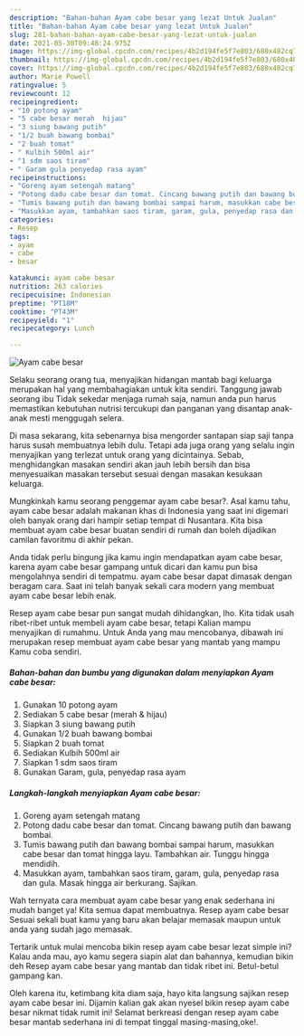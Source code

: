 ```yaml
---
description: "Bahan-bahan Ayam cabe besar yang lezat Untuk Jualan"
title: "Bahan-bahan Ayam cabe besar yang lezat Untuk Jualan"
slug: 281-bahan-bahan-ayam-cabe-besar-yang-lezat-untuk-jualan
date: 2021-05-30T09:48:24.975Z
image: https://img-global.cpcdn.com/recipes/4b2d194fe5f7e803/680x482cq70/ayam-cabe-besar-foto-resep-utama.jpg
thumbnail: https://img-global.cpcdn.com/recipes/4b2d194fe5f7e803/680x482cq70/ayam-cabe-besar-foto-resep-utama.jpg
cover: https://img-global.cpcdn.com/recipes/4b2d194fe5f7e803/680x482cq70/ayam-cabe-besar-foto-resep-utama.jpg
author: Marie Powell
ratingvalue: 5
reviewcount: 12
recipeingredient:
- "10 potong ayam"
- "5 cabe besar merah  hijau"
- "3 siung bawang putih"
- "1/2 buah bawang bombai"
- "2 buah tomat"
- " Kulbih 500ml air"
- "1 sdm saos tiram"
- " Garam gula penyedap rasa ayam"
recipeinstructions:
- "Goreng ayam setengah matang"
- "Potong dadu cabe besar dan tomat. Cincang bawang putih dan bawang bombai."
- "Tumis bawang putih dan bawang bombai sampai harum, masukkan cabe besar dan tomat hingga layu. Tambahkan air. Tunggu hingga mendidih."
- "Masukkan ayam, tambahkan saos tiram, garam, gula, penyedap rasa dan gula. Masak hingga air berkurang. Sajikan."
categories:
- Resep
tags:
- ayam
- cabe
- besar

katakunci: ayam cabe besar 
nutrition: 263 calories
recipecuisine: Indonesian
preptime: "PT18M"
cooktime: "PT43M"
recipeyield: "1"
recipecategory: Lunch

---
```



![Ayam cabe besar](https://img-global.cpcdn.com/recipes/4b2d194fe5f7e803/680x482cq70/ayam-cabe-besar-foto-resep-utama.jpg)

Selaku seorang orang tua, menyajikan hidangan mantab bagi keluarga merupakan hal yang membahagiakan untuk kita sendiri. Tanggung jawab seorang ibu Tidak sekedar menjaga rumah saja, namun anda pun harus memastikan kebutuhan nutrisi tercukupi dan panganan yang disantap anak-anak mesti menggugah selera.

Di masa  sekarang, kita sebenarnya bisa mengorder santapan siap saji tanpa harus susah membuatnya lebih dulu. Tetapi ada juga orang yang selalu ingin menyajikan yang terlezat untuk orang yang dicintainya. Sebab, menghidangkan masakan sendiri akan jauh lebih bersih dan bisa menyesuaikan masakan tersebut sesuai dengan masakan kesukaan keluarga. 



Mungkinkah kamu seorang penggemar ayam cabe besar?. Asal kamu tahu, ayam cabe besar adalah makanan khas di Indonesia yang saat ini digemari oleh banyak orang dari hampir setiap tempat di Nusantara. Kita bisa membuat ayam cabe besar buatan sendiri di rumah dan boleh dijadikan camilan favoritmu di akhir pekan.

Anda tidak perlu bingung jika kamu ingin mendapatkan ayam cabe besar, karena ayam cabe besar gampang untuk dicari dan kamu pun bisa mengolahnya sendiri di tempatmu. ayam cabe besar dapat dimasak dengan beragam cara. Saat ini telah banyak sekali cara modern yang membuat ayam cabe besar lebih enak.

Resep ayam cabe besar pun sangat mudah dihidangkan, lho. Kita tidak usah ribet-ribet untuk membeli ayam cabe besar, tetapi Kalian mampu menyajikan di rumahmu. Untuk Anda yang mau mencobanya, dibawah ini merupakan resep membuat ayam cabe besar yang mantab yang mampu Kamu coba sendiri.

<!--inarticleads1-->

##### Bahan-bahan dan bumbu yang digunakan dalam menyiapkan Ayam cabe besar:

1. Gunakan 10 potong ayam
1. Sediakan 5 cabe besar (merah &amp; hijau)
1. Siapkan 3 siung bawang putih
1. Gunakan 1/2 buah bawang bombai
1. Siapkan 2 buah tomat
1. Sediakan  Kulbih 500ml air
1. Siapkan 1 sdm saos tiram
1. Gunakan  Garam, gula, penyedap rasa ayam




<!--inarticleads2-->

##### Langkah-langkah menyiapkan Ayam cabe besar:

1. Goreng ayam setengah matang
1. Potong dadu cabe besar dan tomat. Cincang bawang putih dan bawang bombai.
1. Tumis bawang putih dan bawang bombai sampai harum, masukkan cabe besar dan tomat hingga layu. Tambahkan air. Tunggu hingga mendidih.
1. Masukkan ayam, tambahkan saos tiram, garam, gula, penyedap rasa dan gula. Masak hingga air berkurang. Sajikan.




Wah ternyata cara membuat ayam cabe besar yang enak sederhana ini mudah banget ya! Kita semua dapat membuatnya. Resep ayam cabe besar Sesuai sekali buat kamu yang baru akan belajar memasak maupun untuk anda yang sudah jago memasak.

Tertarik untuk mulai mencoba bikin resep ayam cabe besar lezat simple ini? Kalau anda mau, ayo kamu segera siapin alat dan bahannya, kemudian bikin deh Resep ayam cabe besar yang mantab dan tidak ribet ini. Betul-betul gampang kan. 

Oleh karena itu, ketimbang kita diam saja, hayo kita langsung sajikan resep ayam cabe besar ini. Dijamin kalian gak akan nyesel bikin resep ayam cabe besar nikmat tidak rumit ini! Selamat berkreasi dengan resep ayam cabe besar mantab sederhana ini di tempat tinggal masing-masing,oke!.

